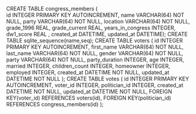 CREATE TABLE congress_members (        
  id INTEGER PRIMARY KEY AUTOINCREMENT,
  name VARCHAR(64) NOT NULL,
  party VARCHAR(64) NOT NULL,
  location VARCHAR(64) NOT NULL,
  grade_1996 REAL,
  grade_current REAL,
  years_in_congress INTEGER,
  dw1_score REAL
, created_at DATETIME, updated_at DATETIME);
CREATE TABLE sqlite_sequence(name,seq);
CREATE TABLE voters (
    id INTEGER PRIMARY KEY AUTOINCREMENT,
    first_name VARCHAR(64) NOT NULL,
    last_name  VARCHAR(64) NOT NULL,
    gender VARCHAR(64) NOT NULL,
    party VARCHAR(64) NOT NULL,
    party_duration INTEGER,
    age INTEGER,
    married INTEGER,
    children_count INTEGER,
    homeowner INTEGER,
    employed INTEGER,
    created_at DATETIME NOT NULL,
    updated_at DATETIME NOT NULL
  );
CREATE TABLE votes (
    id INTEGER PRIMARY KEY AUTOINCREMENT,
    voter_id INTEGER,
    politician_id INTEGER,
    created_at DATETIME NOT NULL,
    updated_at DATETIME NOT NULL,
    FOREIGN KEY(voter_id) REFERENCES voters(id),
    FOREIGN KEY(politician_id) REFERENCES congress_members(id)
  );
